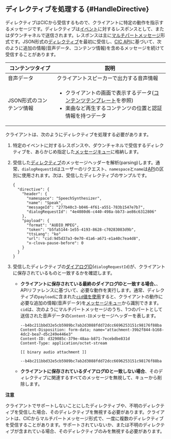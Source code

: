 ## ディレクティブを処理する {#HandleDirective}
ディレクティブはCICから受信するもので、クライアントに特定の動作を指示するメッセージです。ディレクティブは[イベント](#SendEvent)に対するレスポンスとして、またはダウンチャネルで送信されます。レスポンスは主に[マルチパートメッセージ](/CIC/References/CIC_API.md#MultipartMessage)形式です。JSON形式の[ディレクティブ](/CIC/References/CIC_API.md#Directive)を最初に受信し、[CIC API](/CIC/References/CIC_API.md)に基づいて、次のように追加の情報(音声データ、コンテンツ情報)を含めるメッセージを続けて受信することがあります。

| コンテンツタイプ            | 説明                                             |
|---------------------|-------------------------------------------------|
| 音声データ            | クライアントスピーカーで出力する音声情報                  |
| JSON形式のコンテンツ情報 | <ul><li>クライアントの画面で表示するデータ(<a href="/CIC/References/Content_Templates.md">コンテンツテンプレート</a>を参照)</li><li>楽曲など再生するコンテンツの位置と認証情報を持つデータ</li></ul> |

クライアントは、次のようにディレクティブを処理する必要があります。

<ol>
  <li>特定のイベントに対するレスポンスや、ダウンチャネルで受信するディレクティブを、あらかじめ指定した<a href="#ManageMessageQ">メッセージキュー</a>に格納します。</li>
  <li>
    <p>受信した<a href="/CIC/References/CIC_API.html#Directive">ディレクティブ</a>のメッセージヘッダーを解析(parsing)します。通常、<code>dialogRequestId</code>はユーザーのリクエスト、<code>namespace</code>と<code>name</code>は<a href="/CIC/References/CIC_API.html">API</a>の区別に使用されます。次は、受信したディレクティブのサンプルです。</p>
    <pre><code>{
  "directive": {
    "header": {
      "namespace": "SpeechSynthesizer",
      "name": "Speak",
      "messageId": "277b40c3-b046-4f61-a551-783b1547e7b7",
      "dialogRequestId": "4e4080d6-c440-498a-bb73-ae86c6312806"
    },
    "payload": {
      "format": "AUDIO_MPEG",
      "token": "b5fa5144-1e55-4193-8628-c70283083d9b",
      "ttsLang": "ko"
      "url": "cid:9d5d37a3-0e70-41a6-a671-e1a40c7ea4d8",
      "x-clova-pause-before": 0
    }
  }
}
</code></pre>
  </li>
  <li>受信したディレクティブの<a href="/CIC/CIC_Overview.html#DialogModel">ダイアログID</a>(<code>dialogRequestId</code>)が、クライアントに保存されているものと一致するかを確認します。
    <ul>
      <li>
        <p><strong>クライアントに保存されている最終のダイアログIDと一致する場合、</strong>、APIリファレンスに基づいて、必要な動作を実行します。通常、ディレクティブの<code>payload</code>に含まれた<a href="/CIC/References/CICInterface/SpeechSynthesizer.html#Speak"><code>cid</code>値を使用</a>すると、クライアントの動作に必要な追加の情報(音声データ)を<a href="#ManageMessageQ">メッセージキュー</a>から識別できます。<code>cid</code>は、次のようにマルチパートメッセージのうち、1つのパートとして送信された音声データの<code>Content-ID</code>メッセージヘッダーを表します。</p>
        <pre><code>--b4bc211bbd32e5cb5989bc7ab2d3088fdd72dcc6696253151c98176f88ba
Content-Disposition: form-data; name="attachment-39b2f844-b168-4dc2-bea7-d5c249e446e3"
Content-ID: d329085c-379e-48aa-b871-7ecebdbe831d
Content-Type: application/octet-stream<br />
[[ binary audio attachment ]]<br />
--b4bc211bbd32e5cb5989bc7ab2d3088fdd72dcc6696253151c98176f88ba
</code></pre>
      </li>
      <li><strong>クライアントに保存されているダイアログIDと一致しない場合</strong>、そのディレクティブに関連するすべてのメッセージを無視して、キューから削除します。</li>
    </ul>
  </li>
</ol>

<div class="danger">
  <p><strong>注意</strong></p>
  <p>クライアントでサポートしないことにしたディレクティブや、不明のディレクティブを受信した場合、そのディレクティブを無視する必要があります。クライアントは、CICからマルチパートメッセージ形式で、一度に複数のディレクティブを受信することがあります。サポートされていないか、または不明のディレクティブが含まれている場合、そのディレクティブのみを無視する必要があります。</p>
</div>
